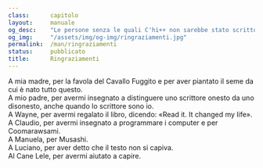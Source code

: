 ```yaml
---
class:      capitolo
layout:     manuale
og_desc:    "Le persone senza le quali C'hi++ non sarebbe stato scritto. (Decidete voi se sarebbe stato un bene o un male.)"
og_img:     "/assets/img/og-img/ringraziamenti.jpg"
permalink:  /man/ringraziamenti
status:     pubblicato
title:      Ringraziamenti
---
```


A mia madre, per la favola del Cavallo Fuggito e per aver piantato il seme da cui è nato tutto questo.<br />
A mio padre, per avermi insegnato a distinguere uno scrittore onesto da uno disonesto, anche quando lo scrittore sono io.<br />
A Wayne, per avermi regalato il libro, dicendo: «Read it. It changed my life».<br />
A Claudio, per avermi insegnato a programmare i computer e per Coomarawsami.<br />
A Manuela, per Musashi.<br />
A Luciano, per aver detto che il testo non si capiva.<br />
Al Cane Lele, per avermi aiutato a capire.<br />
